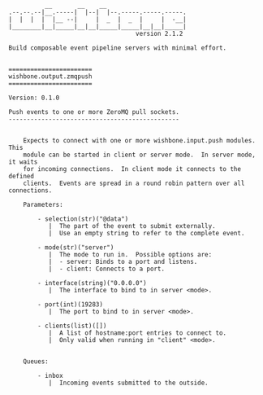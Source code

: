               __       __    __
    .--.--.--|__.-----|  |--|  |--.-----.-----.-----.
    |  |  |  |  |__ --|     |  _  |  _  |     |  -__|
    |________|__|_____|__|__|_____|_____|__|__|_____|
                                       version 2.1.2

    Build composable event pipeline servers with minimal effort.


    =======================
    wishbone.output.zmqpush
    =======================

    Version: 0.1.0

    Push events to one or more ZeroMQ pull sockets.
    -----------------------------------------------


        Expects to connect with one or more wishbone.input.push modules.  This
        module can be started in client or server mode.  In server mode, it waits
        for incoming connections.  In client mode it connects to the defined
        clients.  Events are spread in a round robin pattern over all connections.

        Parameters:

            - selection(str)("@data")
               |  The part of the event to submit externally.
               |  Use an empty string to refer to the complete event.

            - mode(str)("server")
               |  The mode to run in.  Possible options are:
               |  - server: Binds to a port and listens.
               |  - client: Connects to a port.

            - interface(string)("0.0.0.0")
               |  The interface to bind to in server <mode>.

            - port(int)(19283)
               |  The port to bind to in server <mode>.

            - clients(list)([])
               |  A list of hostname:port entries to connect to.
               |  Only valid when running in "client" <mode>.


        Queues:

            - inbox
               |  Incoming events submitted to the outside.


